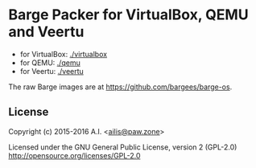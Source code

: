 # Barge Packer for VirtualBox, QEMU and Veertu

- for VirtualBox: [./virtualbox](./virtualbox)
- for QEMU: [./qemu](./qemu)
- for Veertu: [./veertu](./veertu)

The raw Barge images are at https://github.com/bargees/barge-os.

## License

Copyright (c) 2015-2016 A.I. &lt;ailis@paw.zone&gt;

Licensed under the GNU General Public License, version 2 (GPL-2.0)  
http://opensource.org/licenses/GPL-2.0
